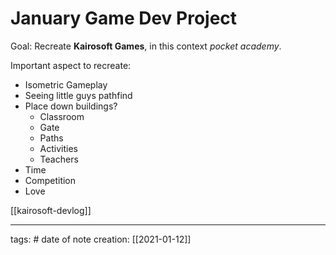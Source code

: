 # January Game Dev Project
Goal: Recreate **Kairosoft Games**, in this context *pocket academy*.

Important aspect to recreate:
- Isometric Gameplay
- Seeing little guys pathfind
- Place down buildings?
	- Classroom
	- Gate
	- Paths
	- Activities
	- Teachers
- Time
- Competition
- Love

[[kairosoft-devlog]]

___
tags: #
date of note creation: [[2021-01-12]]

